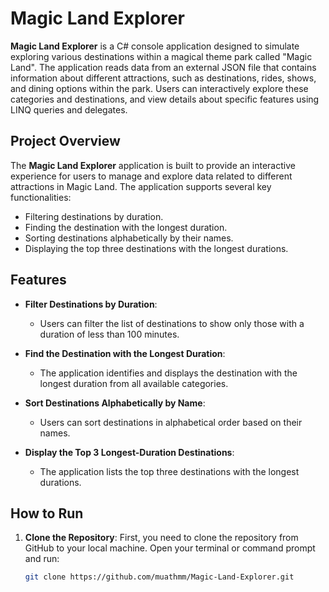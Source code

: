 # Magic Land Explorer

**Magic Land Explorer** is a C# console application designed to simulate exploring various destinations within a magical theme park called "Magic Land". The application reads data from an external JSON file that contains information about different attractions, such as destinations, rides, shows, and dining options within the park. Users can interactively explore these categories and destinations, and view details about specific features using LINQ queries and delegates.

## Project Overview

The **Magic Land Explorer** application is built to provide an interactive experience for users to manage and explore data related to different attractions in Magic Land. The application supports several key functionalities:
- Filtering destinations by duration.
- Finding the destination with the longest duration.
- Sorting destinations alphabetically by their names.
- Displaying the top three destinations with the longest durations.

## Features

- **Filter Destinations by Duration**:
  - Users can filter the list of destinations to show only those with a duration of less than 100 minutes.

- **Find the Destination with the Longest Duration**:
  - The application identifies and displays the destination with the longest duration from all available categories.

- **Sort Destinations Alphabetically by Name**:
  - Users can sort destinations in alphabetical order based on their names.

- **Display the Top 3 Longest-Duration Destinations**:
  - The application lists the top three destinations with the longest durations.

## How to Run

1. **Clone the Repository**:
   First, you need to clone the repository from GitHub to your local machine. Open your terminal or command prompt and run:
   ```bash
   git clone https://github.com/muathmm/Magic-Land-Explorer.git
